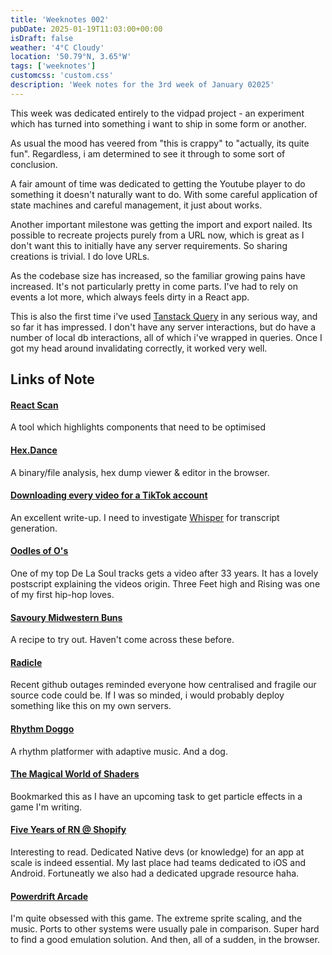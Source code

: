 ```yaml
---
title: 'Weeknotes 002'
pubDate: 2025-01-19T11:03:00+00:00
isDraft: false
weather: '4°C Cloudy'
location: '50.79°N, 3.65°W'
tags: ['weeknotes']
customcss: 'custom.css'
description: 'Week notes for the 3rd week of January 02025'
---
```



This week was dedicated entirely to the vidpad project - an experiment which has turned into something i want to ship in some form or another.

As usual the mood has veered from "this is crappy" to "actually, its quite fun". Regardless, i am determined to see it through to some sort of conclusion.

A fair amount of time was dedicated to getting the Youtube player to do something it doesn't naturally want to do. With some careful application of state machines and careful management, it just about works.

Another important milestone was getting the import and export nailed. Its possible to recreate projects purely from a URL now, which is great as I don't want this to initially have any server requirements.
So sharing creations is trivial. I do love URLs.

As the codebase size has increased, so the familiar growing pains have increased. It's not particularly pretty in come parts. I've had to rely on events a lot more, which always feels dirty in a React app.

This is also the first time i've used [Tanstack Query](https://tanstack.com/query) in any serious way, and so far it has impressed. I don't have any server interactions, but do have a number of local db interactions, all of which i've wrapped in queries. Once I got my head around invalidating correctly, it worked very well.




## Links of Note


#### [React Scan](https://github.com/aidenybai/react-scan)

A tool which highlights components that need to be optimised


#### [Hex.Dance](https://hex.dance)

A binary/file analysis, hex dump viewer & editor in the browser.


#### [Downloading every video for a TikTok account](https://til.simonwillison.net/tiktok/download-all-videos)

An excellent write-up. I need to investigate [Whisper](https://pypi.org/project/mlx-whisper/) for transcript generation.



#### [Oodles of O's](https://www.youtube.com/watch?v=NQFRmDgBwcg)

One of my top De La Soul tracks gets a video after 33 years. It has a lovely postscript explaining the videos origin. Three Feet high and Rising was one of my first hip-hop loves.


#### [Savoury Midwestern Buns](https://www.seriouseats.com/bierocks-recipe-8775361)

A recipe to try out. Haven't come across these before.


#### [Radicle](https://radicle.xyz)

Recent github outages reminded everyone how centralised and fragile our source code could be. If I was so minded, i would probably deploy something like this on my own servers.


#### [Rhythm Doggo](https://nifflas.itch.io)

A rhythm platformer with adaptive music. And a dog.


#### [The Magical World of Shaders](https://blog.maximeheckel.com/posts/the-magical-world-of-particles-with-react-three-fiber-and-shaders/)

Bookmarked this as I have an upcoming task to get particle effects in a game I'm writing.

#### [Five Years of RN @ Shopify](https://shopify.engineering/five-years-of-react-native-at-shopify)

Interesting to read. Dedicated Native devs (or knowledge) for an app at scale is indeed essential. My last place had teams dedicated to iOS and Android. Fortuneatly we also had a dedicated upgrade resource haha.


#### [Powerdrift Arcade](https://www.playemulator.io/classic-arcade-online/power-drift/)

I'm quite obsessed with this game. The extreme sprite scaling, and the music. Ports to other systems were usually pale in comparison. Super hard to find a good emulation solution. And then, all of a sudden, in the browser.
